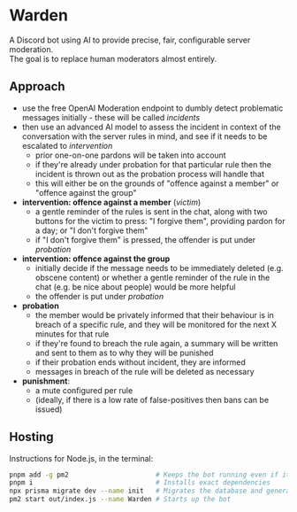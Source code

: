 # Warden

A Discord bot using AI to provide precise, fair, configurable server moderation.  
The goal is to replace human moderators almost entirely.

## Approach
- use the free OpenAI Moderation endpoint to dumbly detect problematic messages initially - these will be called *incidents*
- then use an advanced AI model to assess the incident in context of the conversation with the server rules in mind, and see if it needs to be escalated to *intervention*
  - prior one-on-one pardons will be taken into account
  - if they're already under probation for that particular rule then the incident is thrown out as the probation process will handle that
  - this will either be on the grounds of "offence against a member" or "offence against the group"
- **intervention: offence against a member** (*victim*)
  - a gentle reminder of the rules is sent in the chat, along with two buttons for the victim to press: "I forgive them", providing pardon for a day; or "I don't forgive them"
  - if "I don't forgive them" is pressed, the offender is put under *probation*
- **intervention: offence against the group**
  - initially decide if the message needs to be immediately deleted (e.g. obscene content) or whether a gentle reminder of the rule in the chat (e.g. be nice about people) would be more helpful
  - the offender is put under *probation*
- **probation**
  - the member would be privately informed that their behaviour is in breach of a specific rule, and they will be monitored for the next X minutes for that rule
  - if they're found to breach the rule again, a summary will be written and sent to them as to why they will be punished
  - if their probation ends without incident, they are informed
  - messages in breach of the rule will be deleted as necessary
- **punishment**:
  - a mute configured per rule
  - (ideally, if there is a low rate of false-positives then bans can be issued)

## Hosting

Instructions for Node.js, in the terminal:

```bash
pnpm add -g pm2                      # Keeps the bot running even if it crashes
pnpm i                               # Installs exact dependencies
npx prisma migrate dev --name init   # Migrates the database and generates client
pm2 start out/index.js --name Warden # Starts up the bot
```
